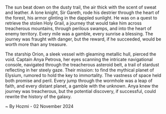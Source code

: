 
The sun beat down on the dusty trail, the air thick with the scent of sweat and leather. A lone knight, Sir Gareth, rode his destrier through the heart of the forest, his armor glinting in the dappled sunlight. He was on a quest to retrieve the stolen Holy Grail, a journey that would take him across treacherous mountains, through perilous swamps, and into the heart of enemy territory. Every mile was a gamble, every sunrise a blessing. The journey was fraught with danger, but the reward, if he succeeded, would be worth more than any treasure. 

The starship Orion, a sleek vessel with gleaming metallic hull, pierced the void. Captain Anya Petrova, her eyes scanning the intricate navigational console, navigated through the treacherous asteroid belt, a trail of stardust reflecting in her steely gaze. Their mission: to find the mythical planet of Elysium, rumored to hold the key to immortality. The vastness of space held both promise and peril. Every jump through the wormhole was a leap of faith, and every distant planet, a gamble with the unknown. Anya knew the journey was treacherous, but the potential discovery, if successful, could rewrite the history of the galaxy. 

~ By Hozmi - 02 November 2024
